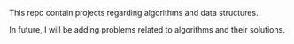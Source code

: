 This repo contain projects regarding algorithms and data structures. 

In future, I will be adding problems related to algorithms and their solutions.
